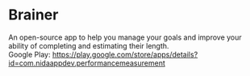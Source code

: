 # Brainer
An open-source app to help you manage your goals and improve your ability of completing and estimating their length.\
Google Play: https://play.google.com/store/apps/details?id=com.nidaappdev.performancemeasurement

